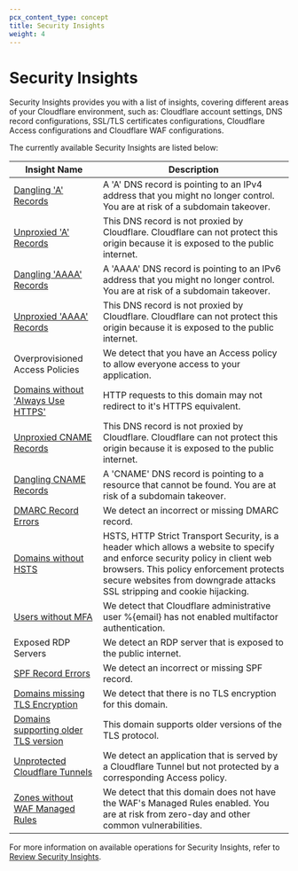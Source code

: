 ```yaml
---
pcx_content_type: concept
title: Security Insights
weight: 4
---
```


# Security Insights

Security Insights provides you with a list of insights, covering different areas of your Cloudflare environment, such as: Cloudflare account settings, DNS record configurations, SSL/TLS certificates configurations, Cloudflare Access configurations and Cloudflare WAF configurations.

The currently available Security Insights are listed below:

| Insight Name | Description | 
| ------------ | ----------- |
| [Dangling 'A' Records](/dns/manage-dns-records/reference/dns-record-types/#a-and-aaaa) | A 'A' DNS record is pointing to an IPv4 address that you might no longer control. You are at risk of a subdomain takeover. |
| [Unproxied 'A' Records](/dns/manage-dns-records/reference/dns-record-types/#a-and-aaaa) | This DNS record is not proxied by Cloudflare. Cloudflare can not protect this origin because it is exposed to the public internet. |
| [Dangling 'AAAA' Records](/dns/manage-dns-records/reference/dns-record-types/#a-and-aaaa) | A 'AAAA' DNS record is pointing to an IPv6 address that you might no longer control. You are at risk of a subdomain takeover. |
| [Unproxied 'AAAA' Records](/dns/manage-dns-records/reference/dns-record-types/#a-and-aaaa) | This DNS record is not proxied by Cloudflare. Cloudflare can not protect this origin because it is exposed to the public internet. |
| Overprovisioned Access Policies | We detect that you have an Access policy to allow everyone access to your application. |
| [Domains without 'Always Use HTTPS'](/ssl/edge-certificates/additional-options/always-use-https/#always-use-https) | HTTP requests to this domain may not redirect to it's HTTPS equivalent. |
| [Unproxied CNAME Records](/dns/manage-dns-records/reference/proxied-dns-records/#dns-only-records) | This DNS record is not proxied by Cloudflare. Cloudflare can not protect this origin because it is exposed to the public internet. |
| [Dangling CNAME Records](/dns/manage-dns-records/reference/dns-record-types/#a-and-aaaa) | A 'CNAME' DNS record is pointing to a resource that cannot be found. You are at risk of a subdomain takeover. |
| [DMARC Record Errors](/dns/manage-dns-records/reference/dns-record-types/#dmarc) | We detect an incorrect or missing DMARC record. |
| [Domains without HSTS](/ssl/edge-certificates/additional-options/http-strict-transport-security/) | HSTS, HTTP Strict Transport Security, is a header which allows a website to specify and enforce security policy in client web browsers. This policy enforcement protects secure websites from downgrade attacks SSL stripping and cookie hijacking. |
| [Users without MFA](/fundamentals/setup/account/account-security/2fa/) | We detect that Cloudflare administrative user %{email} has not enabled multifactor authentication. |
| Exposed RDP Servers | We detect an RDP server that is exposed to the public internet. |
| [SPF Record Errors](/dns/manage-dns-records/reference/dns-record-types/#spf) | We detect an incorrect or missing SPF record. |
| [Domains missing TLS Encryption](/ssl/get-started/) | We detect that there is no TLS encryption for this domain. |
| [Domains supporting older TLS version](/ssl/reference/protocols/) | This domain supports older versions of the TLS protocol. |
| [Unprotected Cloudflare Tunnels](/cloudflare-one/applications/configure-apps/self-hosted-apps/#4-connect-your-origin-to-cloudflare) | We detect an application that is served by a Cloudflare Tunnel but not protected by a corresponding Access policy. |
| [Zones without WAF Managed Rules](https://developers.cloudflare.com/waf/managed-rules/) | We detect that this domain does not have the WAF's Managed Rules enabled. You are at risk from zero-day and other common vulnerabilities. |


For more information on available operations for Security Insights, refer to [Review Security Insights](/security-center/security-insights/review-insights/).
